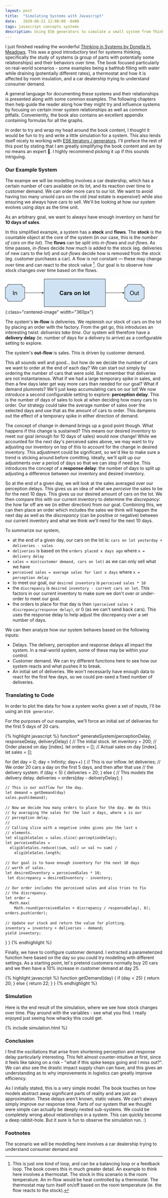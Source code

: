 ```yaml
---
layout: post
title:  "Simulating Systems with Javascript"
date:   2020-06-21 12:00:00 -0400
tags: javascript concepts systems
description: Using ES6 generators to simulate a small system from Thinking in Systems.
---
```

I just finished reading the wonderful [Thinking in Systems by Donella H. Meadows](https://www.chelseagreen.com/product/thinking-in-systems/). This was a good introductory text for systems thinking, specifically the study of systems (a group of parts with potentially some relationships) and their behaviors over time. The book focused particularly on real-world scenarios - some examples being a bathtub filling with water while draining (potentially different rates), a thermostat and how it is affected by room insulation, and a car dealership trying to understand consumer demand. 

A general language for documenting these systems and their relationships is presented along with some common examples. The following chapters then help guide the reader along how they might try and influence systems by focusing on certain inner system relationships as well as common pitfalls. Conveniently, the book also contains an excellent appendix containing formulas for all the graphs. 

In order to try and wrap my head around the book content, I thought it would be fun to try and write a little simulation for a system. This also lends itself nicely to working with [ES6 iterators / generators](https://developer.mozilla.org/en-US/docs/Web/JavaScript/Guide/Iterators_and_Generators). I'll preface the rest of this post by stating that I am greatly simplifying the book content and am by no means an expert 🙂. I highly recommend picking it up if this sounds intriguing.

### Our Example System

The exampe we will be modelling involves a car dealership, which has a certain number of cars available on its lot, and its reaction over time to customer demand. We can order more cars to our lot. We want to avoid having too many unsold cars on the old (real estate is expensive!) while also ensuring we always have cars to sell. We'll be looking at how our system evolves using *days* as the time unit.  

As an arbitrary goal, we want to always have enough inventory on hand for **10 days of sales**.

In this simplified example, a system has a **stock** and **flows**. The **stock** is the countable object at the core of the system (in our case, this is the *number of cars on the lot*). The **flows** can be split into *in-flows* and *out-flows*. As time passes, *in-flows* decide how much is added to the stock (eg. deliveries of new cars to the lot) and *out-flows* decide how is removed from the stock (eg. customer purchases a car). A flow is not constant &mdash; these may change over time and can react to the stock value [^1]. Our goal is to observe how stock changes over time based on the flows. 

![Image describing the system with in-flows pointing to stock and stock pointing to out-flows](/assets/images/systems/system.png){:class="centered-image" width="360px"}


The system's **in-flow** is deliveries. We replenish our stock of cars on the lot by placing an order with the factory. From the get go, this introduces an interesting twist: *deliveries take time*. Our system will therefore have a **delivery delay** (ie. number of days for a delivery to arrive) as a configurable setting to explore. 

The system's **out-flow** is sales. This is driven by customer demand. 

This all sounds well and good... but how do we decide the number of cars we want to order at the end of each day? We can start out simply by ordering the number of cars that were sold. But remember that deliveries are not instantaneous. What if we had a large temporary spike in sales, and then a few days later get way more cars than needed for our goal? What if demand plummets? We'll just keep accumulating cars on our lot! We now introduce a second configurable setting to explore: **perception delay**. This is the number of days of sales to look at when deciding how many cars to order. Our strategy could take the average number of sales over the selected days and use that as the amount of cars to order. This dampens out the effect of a temporary spike in either direction of demand.

The concept of change in demand brings up a good point though. What happens if this change is sustained? This means our desired inventory to meet our goal (enough for 10 days of sales) would now change! While we accounted for the next day's perceived sales above, we may want to try adjusting our inventory on top of this to account for the change in desired inventory. This adjustment could be significant, so we'd like to make sure a trend is sticking around before comitting. Ideally, we'll split up our adjustments over a period of days so that we can stop if need be. This introduces the concept of a **response delay**: the number of days to split up adjusting a difference between our inventory and desired inventory.

So at the end of a given day, we will look at the sales averaged over our perception delays. This gives us an idea of what we *perceive* the sales to be for the next 10 days. This gives us our desired amount of cars on the lot. We then compare this with our current inventory to determine the *discrepancy*: the how far off are we (in either direction) from our goal. Combining this, we can then place an order which includes the sales we think will happen the next day as well as the *discrepancy* (can be positive or negative) between our current inventory and what we think we'll need for the next 10 days.

To summarize our system,

- at the end of a given day, our cars on the lot is:  `cars on lot yesterday + deliveries - sales`
- `deliveries` is based on the `orders placed x days ago` where `x = delivery delay`
- `sales = min(customer demand, cars on lot)` as we can only sell what we have
- `perceived sales = average sales for last x days` where `x = perception delay`
- to meet our goal, our `desired inventory` is `perceived sales * 10`
- the `discrepancy` is `desired inventory - current cars on lot`. This factors in our current inventory to make sure we don't over or under-order to meet our goal.
- the orders to place for that day is then `(perceived sales + discrepancy/response delay)`, or 0 (as we can't send back cars). This uses the response delay to help adjust the discrepancy over a set number of days.

We can then analyze how our system behaves based on the following inputs:

- Delays. The delivery, perception and response delays all impact the system. In a real-world system, some of these may be within your control.
- Customer demand. We can try different functions here to see how our system reacts and what pushes it to break.
- An initial set of deliveries. We won't necessarily have enough data to react for the first few days, so we could pre-seed a fixed number of deliveries.

### Translating to Code

In order to plot the data for how a system works given a set of inputs, I'll be using an `ES6 generator`.

For the purposes of our examples, we'll force an initial set of deliveries for the first 5 days of 20 cars.

{% highlight javascript %}
function* generateSystem(perceptionDelay, responseDelay, deliveryDelay) {
  // The initial stock.
  let inventory = 200;
  // Order placed on day [index].
  let orders = [];
  // Actual sales on day [index].
  let sales = [];
  
  for (let day = 0; day < Infinity; day++) {
    // This is our inflow.
    let deliveries;
    // We order 20 cars a day on the first 5 days, and then after that use 
    // the delivery system.
    if (day < 5) {
      deliveries = 20;
    } else {
      // This models the delivery delay.
      deliveries = orders[day - deliveryDelay];
    }
  
    // This is our outflow for the day.
    let demand = getDemand(day)
    sales.push(demand);
    
    // Now we decide how many orders to place for the day. We do this
    // by averaging the sales for the last x days, where x is our
    // perception delay.
    //
    // Calling slice with a negative index gives you the last x 
    // elements.
    let eligibleSales = sales.slice(-perceptionDelay);
    let perceivedSales = 
      eligibleSales.reduce((sum, val) => val += sum) / 
        eligibleSales.length;
          
    // Our goal is to have enough inventory for the next 10 days
    // worth of sales.
    let desiredInventory = perceivedSales * 10;
     let discrepancy = desiredInventory - inventory;
    
    // Our order includes the perceived sales and also tries to fix
    // the discrepancy.
    let order = 
      Math.max(
        Math.round(perceivedSales + discrepancy / responseDelay), 0);
    orders.push(order);
   
    // Update our stock and return the value for plotting.
    inventory = inventory + deliveries - demand;
    yield inventory;
  }
}
{% endhighlight %}

Finally, we have to configure customer demand. I extracted a parameterized function here based on the day so you could try modelling with different settings. As a starting point, let's pretend customers normally buy 20 cars and we then have a 10% increase in customer demand at day 25.


{% highlight javascript %}
function getDemand(day) {
  if (day < 25) {
    return 20;
  } else {
    return 22;
  }
}
{% endhighlight %}

### Simulation

Here is the end result of the simulation, where we see how stock changes over time. Play around with the variables - see what you find. I really enjoyed just seeing how whacky this could get. 

{% include simulation.html %}

### Conclusion

I find the oscillations that arise from shortening perception and response delay particularly interesting. This felt almost counter-intuitive at first, since it feels like taking on a risk - "what if this spike keeps going and I miss out?". We can also see the drastic impact supply chain can have, and this gives an understanding as to why improvements in logistics can greatly improve efficiency.

As I initially stated, this is a very simple model. The book touches on how models abstract away significant parts of reality and are just an approximation. These delays aren't known, static values. We can't always simply improve our response time. Parts of our system that we thought were simple can actually be deeply nested sub-systems. We could be completely wrong about relationships in a system. This can quickly become a deep rabbit-hole. But it sure is fun to observe the simulation run. :) 

### Footnotes

[^1]: This is just one kind of loop, and can be a balancing loop or a feedback loop. The book covers this in much greater detail. An example to think here involves a thermostat. The stock in this scenario is the room temperature. An in-flow would be heat controlled by a thermostat. The thermostat may turn itself on/off based on the room temperature (ie. the flow reacts to the stock).



The scenario we will be modelling here involves a car dealership trying to understand consumer demand and 
